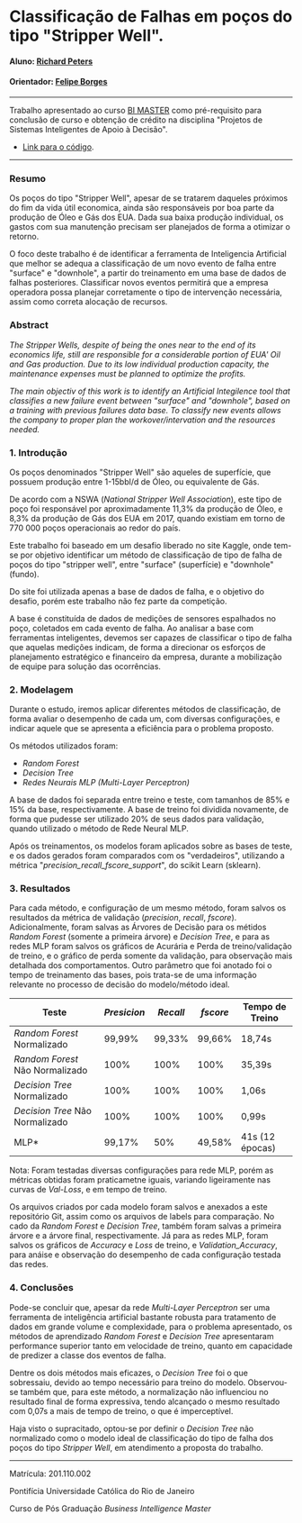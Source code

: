 # Classificação de Falhas em poços do tipo "Stripper Well".

#### Aluno: [Richard Peters](https://github.com/richpe87/TCC_MasterBI)
#### Orientador: [Felipe Borges](https://github.com/FelipeBorgesC)

---

Trabalho apresentado ao curso [BI MASTER](https://ica.puc-rio.ai/bi-master) como pré-requisito para conclusão de curso e obtenção de crédito na disciplina "Projetos de Sistemas Inteligentes de Apoio à Decisão".

- [Link para o código](https://github.com/richpe87/TCC_MasterBI). 

---

### Resumo

Os poços do tipo "Stripper Well", apesar de se tratarem daqueles próximos do fim da vida útil economica, ainda são responsáveis por boa parte da produção de Óleo e Gás dos EUA. Dada sua baixa produção individual, os gastos com sua manutenção precisam ser planejados de forma a otimizar o retorno. 

O foco deste trabalho é de identificar a ferramenta de Inteligencia Artificial que melhor se adequa a classificação de um novo evento de falha entre "surface" e "downhole", a partir do treinamento em uma base de dados de falhas posteriores. Classificar novos eventos permitirá que a empresa operadora possa planejar corretamente o tipo de intervenção necessária, assim como correta alocação de recursos. 


### Abstract 

*The Stripper Wells, despite of being the ones near to the end of its economics life, still are responsible for a considerable portion of EUA' Oil and Gas production. Due to its low individual production capacity, the maintenance expenses must be planned to optimize the profits.*

*The main objectiv of this work is to identify an Artificial Integilence tool that classifies a new failure event between "surface" and "downhole", based on a training with previous failures data base. To classify new events allows the company to proper plan the workover/intervation and the resources needed.*  

### 1. Introdução

Os poços denominados "Stripper Well" são aqueles de superfície, que possuem produção entre 1-15bbl/d de Óleo, ou equivalente de Gás. 

De acordo com a NSWA (*National Stripper Well Association*), este tipo de poço foi responsável por aproximadamente 11,3% da produção de Óleo, e 8,3% da produção de Gás dos EUA em 2017, quando existiam em torno de 770 000 poços operacionais ao redor do país.  

Este trabalho foi baseado em um desafio liberado no site Kaggle, onde tem-se por objetivo identificar um método de classificação de tipo de falha de poços do tipo "stripper well", entre "surface" (superfície) e "downhole" (fundo). 

Do site foi utilizada apenas a base de dados de falha, e o objetivo do desafio, porém este trabalho não fez parte da competição.

A base é constituída de dados de medições de sensores espalhados no poço, coletados em cada evento de falha. Ao analisar a base com ferramentas inteligentes, devemos ser capazes de classificar o tipo de falha que aquelas medições indicam, de forma a direcionar os esforços de planejamento estratégico e financeiro da empresa, durante a mobilização de equipe para solução das ocorrências. 


### 2. Modelagem

Durante o estudo, iremos aplicar diferentes métodos de classificação, de forma avaliar o desempenho de cada um, com diversas configurações, e indicar aquele que se apresenta a eficiência para o problema proposto.

Os métodos utilizados foram:

-	*Random Forest*
-	*Decision Tree*
-	*Redes Neurais MLP (Multi-Layer Perceptron)*

A base de dados foi separada entre treino e teste, com tamanhos de 85% e 15% da base, respectivamente. A base de treino foi dividida novamente, de forma que pudesse ser utilizado 20% de seus dados para validação, quando utilizado o método de Rede Neural MLP.

Após os treinamentos, os modelos foram aplicados sobre as bases de teste, e os dados gerados foram comparados com os "verdadeiros", utilizando a métrica "*precision_recall_fscore_support*", do scikit Learn (sklearn). 

### 3. Resultados

Para cada método, e configuração de um mesmo método, foram salvos os resultados da métrica de validação (*precision*, *recall*, *fscore*). Adicionalmente, foram salvas as Árvores de Decisão para os métidos *Random Forest* (somente a primeira árvore) e *Decision Tree*, e para as redes MLP foram salvos os gráficos de Acurária e Perda de treino/validação de treino, e o gráfico de perda somente da validação, para observação mais detalhada dos comportamentos. Outro parâmetro que foi anotado foi o tempo de treinamento das bases, pois trata-se de uma informação relevante no processo de decisão do modelo/método ideal.

|**Teste**|**_Presicion_**|**_Recall_**|**_fscore_**|**Tempo de Treino**|
|---|---|---|---|---|
|*Random Forest* Normalizado|99,99%|99,33%|99,66%|18,74s|
|*Random Forest* Não Normalizado|100%|100%|100%|35,39s|
|*Decision Tree* Normalizado|100%|100%|100%|1,06s|
|*Decision Tree* Não Normalizado|100%|100%|100%|0,99s|
|MLP*|99,17%|50%|49,58%|41s (12 épocas)|

Nota: Foram testadas diversas configurações para rede MLP, porém as métricas obtidas foram praticametne iguais, variando ligeiramente nas curvas de _Val-Loss_, e em tempo de treino.

Os arquivos criados por cada modelo foram salvos e anexados a este repositório Git, assim como os arquivos de labels para comparação. No cado da *Random Forest* e *Decision Tree*, também foram salvas a primeira árvore e a árvore final, respectivamente. Já para as redes MLP, foram salvos os gráficos de *Accuracy* e *Loss* de treino, e *Validation_Accuracy*, para anáise e observação do desempenho de cada configuração testada das redes. 

### 4. Conclusões

Pode-se concluir que, apesar da rede *Multi-Layer Perceptron* ser uma ferramenta de inteligência artificial bastante robusta para tratamento de dados em grande volume e complexidade, para o problema apresentado, os métodos de aprendizado *Random Forest* e *Decision Tree* apresentaram performance superior tanto em velocidade de treino, quanto em capacidade de predizer a classe dos eventos de falha.

Dentre os dois métodos mais eficazes, o *Decision Tree* foi o que sobressaiu, devido ao tempo necessário para treino do modelo. Observou-se também que, para este método, a normalização não influenciou no resultado final de forma expressiva, tendo alcançado o mesmo resultado com 0,07s a mais de tempo de treino, o que é imperceptível.

Haja visto o supracitado, optou-se por definir o *Decision Tree* não normalizado como o modelo ideal de classificação do tipo de falha dos poços do tipo *Stripper Well*, em atendimento a proposta do trabalho. 

---

Matrícula: 201.110.002

Pontifícia Universidade Católica do Rio de Janeiro

Curso de Pós Graduação *Business Intelligence Master*
